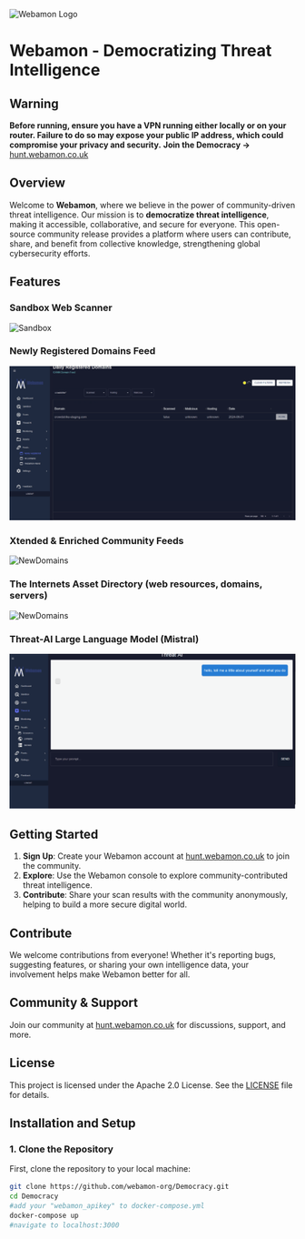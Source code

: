 ![Webamon Logo](https://i.ibb.co/ggbMv7C/weblogo.png)

# Webamon - Democratizing Threat Intelligence


## Warning

**Before running, ensure you have a VPN running either locally or on your router. Failure to do so may expose your public IP address, which could compromise your privacy and security.**
**Join the Democracy →** [hunt.webamon.co.uk](https://hunt.webamon.co.uk)

## Overview

Welcome to **Webamon**, where we believe in the power of community-driven threat intelligence. Our mission is to **democratize threat intelligence**, making it accessible, collaborative, and secure for everyone. This open-source community release provides a platform where users can contribute, share, and benefit from collective knowledge, strengthening global cybersecurity efforts.




## Features

### **Sandbox Web Scanner**
![Sandbox](example_gifs/sandbox.gif)
### **Newly Registered Domains Feed**
![NewDomains](example_gifs/newly_reg_feed.gif)
### **Xtended & Enriched Community Feeds**
![NewDomains](example_gifs/xtend_feed.gif)
### **The Internets Asset Directory (web resources, domains, servers)**
![NewDomains](example_gifs/assets.gif)
### **Threat-AI Large Language Model (Mistral)**
![NewDomains](example_gifs/threat_ai_llm.gif)


## Getting Started

1. **Sign Up**: Create your Webamon account at [hunt.webamon.co.uk](https://hunt.webamon.co.uk) to join the community.
2. **Explore**: Use the Webamon console to explore community-contributed threat intelligence.
3. **Contribute**: Share your scan results with the community anonymously, helping to build a more secure digital world.

## Contribute

We welcome contributions from everyone! Whether it's reporting bugs, suggesting features, or sharing your own intelligence data, your involvement helps make Webamon better for all.

## Community & Support

Join our community  at [hunt.webamon.co.uk](https://hunt.webamon.co.uk) for discussions, support, and more.

## License

This project is licensed under the Apache 2.0 License. See the [LICENSE](LICENSE) file for details.


## Installation and Setup

### 1. Clone the Repository

First, clone the repository to your local machine:

```bash
git clone https://github.com/webamon-org/Democracy.git
cd Democracy
#add your "webamon_apikey" to docker-compose.yml
docker-compose up
#navigate to localhost:3000


